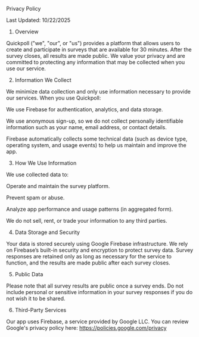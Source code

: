 Privacy Policy

Last Updated: 10/22/2025

1. Overview

Quickpoll ("we", "our", or "us") provides a platform that allows users to create and participate in surveys that are available for 30 minutes. After the survey closes, all results are made public.
We value your privacy and are committed to protecting any information that may be collected when you use our service.

2. Information We Collect

We minimize data collection and only use information necessary to provide our services.
When you use Quickpoll:

We use Firebase for authentication, analytics, and data storage.

We use anonymous sign-up, so we do not collect personally identifiable information such as your name, email address, or contact details.

Firebase automatically collects some technical data (such as device type, operating system, and usage events) to help us maintain and improve the app.

3. How We Use Information

We use collected data to:

Operate and maintain the survey platform.

Prevent spam or abuse.

Analyze app performance and usage patterns (in aggregated form).

We do not sell, rent, or trade your information to any third parties.

4. Data Storage and Security

Your data is stored securely using Google Firebase infrastructure.
We rely on Firebase’s built-in security and encryption to protect survey data.
Survey responses are retained only as long as necessary for the service to function, and the results are made public after each survey closes.

5. Public Data

Please note that all survey results are public once a survey ends.
Do not include personal or sensitive information in your survey responses if you do not wish it to be shared.

6. Third-Party Services

Our app uses Firebase, a service provided by Google LLC.
You can review Google's privacy policy here: https://policies.google.com/privacy